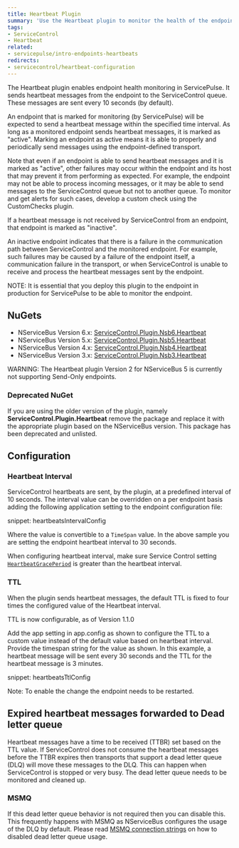 ```yaml
---
title: Heartbeat Plugin
summary: 'Use the Heartbeat plugin to monitor the health of the endpoints.'
tags:
- ServiceControl
- Heartbeat
related:
- servicepulse/intro-endpoints-heartbeats
redirects:
- servicecontrol/heartbeat-configuration
---
```


The Heartbeat plugin enables endpoint health monitoring in ServicePulse. It sends heartbeat messages from the endpoint to the ServiceControl queue. These messages are sent every 10 seconds (by default).

An endpoint that is marked for monitoring (by ServicePulse) will be expected to send a heartbeat message within the specified time interval. As long as a monitored endpoint sends heartbeat messages, it is marked as "active". Marking an endpoint as active means it is able to properly and periodically send messages using the endpoint-defined transport.

Note that even if an endpoint is able to send heartbeat messages and it is marked as "active", other failures may occur within the endpoint and its host that may prevent it from performing as expected. For example, the endpoint may not be able to process incoming messages, or it may be able to send messages to the ServiceControl queue but not to another queue. To monitor and get alerts for such cases, develop a custom check using the CustomChecks plugin.

If a heartbeat message is not received by ServiceControl from an endpoint, that endpoint is marked as "inactive".

An inactive endpoint indicates that there is a failure in the communication path between ServiceControl and the monitored endpoint. For example, such failures may be caused by a failure of the endpoint itself, a communication failure in the transport, or when ServiceControl is unable to receive and process the heartbeat messages sent by the endpoint.

NOTE: It is essential that you deploy this plugin to the endpoint in production for ServicePulse to be able to monitor the endpoint.


## NuGets

 * NServiceBus Version 6.x: [ServiceControl.Plugin.Nsb6.Heartbeat](https://www.nuget.org/packages/ServiceControl.Plugin.Nsb6.Heartbeat)
 * NServiceBus Version 5.x: [ServiceControl.Plugin.Nsb5.Heartbeat](https://www.nuget.org/packages/ServiceControl.Plugin.Nsb5.Heartbeat)
 * NServiceBus Version 4.x: [ServiceControl.Plugin.Nsb4.Heartbeat](https://www.nuget.org/packages/ServiceControl.Plugin.Nsb4.Heartbeat)
 * NServiceBus Version 3.x: [ServiceControl.Plugin.Nsb3.Heartbeat](https://www.nuget.org/packages/ServiceControl.Plugin.Nsb3.Heartbeat)

WARNING: The Heartbeat plugin Version 2 for NServiceBus 5 is currently not supporting Send-Only endpoints.


### Deprecated NuGet

If you are using the older version of the plugin, namely **ServiceControl.Plugin.Heartbeat** remove the package and replace it with the appropriate plugin based on the NServiceBus version. This package has been deprecated and unlisted.


## Configuration


### Heartbeat Interval

ServiceControl heartbeats are sent, by the plugin, at a predefined interval of 10 seconds. The interval value can be overridden on a per endpoint basis adding the following application setting to the endpoint configuration file:

snippet: heartbeatsIntervalConfig

Where the value is convertible to a `TimeSpan` value. In the above sample you are setting the endpoint heartbeat interval to 30 seconds.

When configuring heartbeat interval, make sure Service Control setting [`HeartbeatGracePeriod`](/servicecontrol/creating-config-file.md#configuration-options-servicecontrol-heartbeatgraceperiod) is greater than the heartbeat interval.


### TTL

When the plugin sends heartbeat messages, the default TTL is fixed to four times the configured value of the Heartbeat interval. 

TTL is now configurable, as of Version 1.1.0

Add the app setting in app.config as shown to configure the TTL to a custom value instead of the default value based on heartbeat interval. Provide the timespan string for the value as shown. In this example, a heartbeat message will be sent every 30 seconds and the TTL for the heartbeat message is 3 minutes.

snippet: heartbeatsTtlConfig

Note: To enable the change the endpoint needs to be restarted.

## Expired heartbeat messages forwarded to Dead letter queue

Heartbeat messages have a time to be received (TTBR) set based on the TTL value. If ServiceControl does not consume the heartbeat messages before the TTBR expires then transports that support a dead letter queue (DLQ) will move these messages to the DLQ. This can happen when ServiceControl is stopped or very busy. The dead letter queue needs to be monitored and cleaned up.

### MSMQ

If this dead letter queue behavior is not required then you can disable this. This frequently happens with MSMQ as NServiceBus configures the usage of the DLQ by default. Please read [MSMQ connection strings](nservicebus/msmq/connection-strings) on how to disabled dead letter queue usage.


